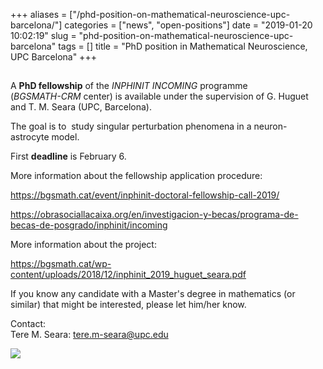 +++
aliases = ["/phd-position-on-mathematical-neuroscience-upc-barcelona/"]
categories = ["news", "open-positions"]
date = "2019-01-20 10:02:19"
slug = "phd-position-on-mathematical-neuroscience-upc-barcelona"
tags = []
title = "PhD position in Mathematical Neuroscience, UPC Barcelona"
+++

## 

A **PhD fellowship** of the *INPHINIT INCOMING* programme  
(*BGSMATH-CRM* center) is available under the supervision of G. Huguet 
and T. M. Seara (UPC, Barcelona). 

The goal is to  study singular perturbation phenomena in a
neuron-astrocyte model.

First **deadline** is February 6.

More information about the fellowship application procedure:

https://bgsmath.cat/event/inphinit-doctoral-fellowship-call-2019/

<https://obrasociallacaixa.org/en/investigacion-y-becas/programa-de-becas-de-posgrado/inphinit/incoming>

More information about the project:

<https://bgsmath.cat/wp-content/uploads/2018/12/inphinit_2019_huguet_seara.pdf>

If you know any candidate with a Master's degree in mathematics (or
similar) that might be interested, please let him/her know.

Contact:  
Tere M. Seara: tere.m-seara@upc.edu

![](https://ssl.gstatic.com/ui/v1/icons/mail/images/cleardot.gif)
